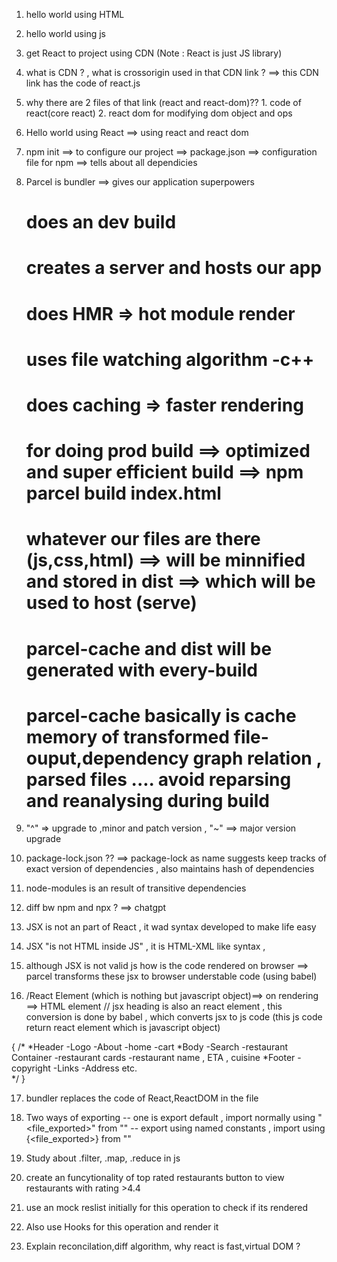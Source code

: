 1. hello world using HTML 
2. hello world using js 
3. get React to project using CDN (Note : React is just JS library)
4. what is CDN ? , what is crossorigin used in that CDN link ?  ==> this CDN link has the code of react.js
5. why there are 2 files of that link (react and react-dom)?? 1. code of react(core react) 2. react dom for modifying dom object and ops 

6. Hello world using React ==> using react and react dom
7. npm init ==> to configure our project ==> package.json ==> configuration file for npm ==> tells about all dependicies 
8. Parcel is bundler ==> gives our application superpowers
   # does an dev build 
   # creates a server and hosts our app
   # does HMR => hot module render
   # uses file watching algorithm -c++
   # does caching => faster rendering
   
   # for doing prod build ==> optimized and super efficient build ==> npm parcel build index.html
   # whatever our files are there (js,css,html) ==> will be minnified and stored in dist ==> which will be used to host (serve)
   # parcel-cache and dist will be generated with every-build
   # parcel-cache basically is cache memory of transformed file-ouput,dependency graph relation , parsed files .... avoid reparsing and reanalysing during build 


9. "^" => upgrade to ,minor and patch version , "~" ==> major version upgrade
10. package-lock.json ?? ==> package-lock as name suggests keep tracks of exact version of dependencies , also maintains hash of dependencies
11. node-modules is an result of transitive dependencies
12. diff bw npm and npx ?  ==> chatgpt
13. JSX is not an part of React , it wad syntax developed to make life easy
14. JSX "is not HTML inside JS" , it is HTML-XML like syntax , 
15. although JSX is not valid js how is the code rendered on browser ==> parcel transforms these jsx to browser understable code (using babel)
16. /React Element (which is nothing but javascript object)==> on rendering ==> HTML element
// jsx heading is also an react element , this conversion is done by babel , which converts jsx to js code (this js code return react element which is javascript object)


{
/*
*Header
 -Logo
 -About
 -home
 -cart
*Body
 -Search
 -restaurant Container
  -restaurant cards
    -restaurant name , ETA , cuisine
*Footer
 -copyright
 -Links
 -Address etc.   
*/
}

17. bundler replaces the code of React,ReactDOM in the file
18. Two ways of exporting 
     -- one is export default , import normally using "<file_exported>" from "<PATH>"
     -- export using named constants , import using {<file_exported>} from "<PATH>"


19. Study about .filter, .map, .reduce in js 
20. create an funcytionality of top rated restaurants button to view restaurants with rating >4.4
21. use an mock reslist initially for this operation to check if its rendered 
22. Also use Hooks for this operation and render it 
23. Explain reconcilation,diff algorithm, why react is fast,virtual DOM ?    